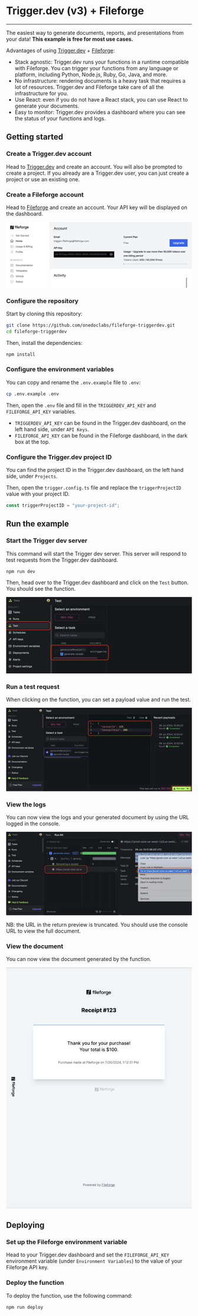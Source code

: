 # Trigger.dev (v3) + Fileforge

---

The easiest way to generate documents, reports, and presentations from your data!
**This example is free for most use cases.**

Advantages of using [Trigger.dev](https://trigger.dev) + [Fileforge](https://fileforge.com):

- Stack agnostic: Trigger.dev runs your functions in a runtime compatible with Fileforge. You can trigger your functions from any language or platform, including Python, Node.js, Ruby, Go, Java, and more.
- No infrastructure: rendering documents is a heavy task that requires a lot of resources. Trigger.dev and Fileforge take care of all the infrastructure for you.
- Use React: even if you do not have a React stack, you can use React to generate your documents.
- Easy to monitor: Trigger.dev provides a dashboard where you can see the status of your functions and logs.

## Getting started

### Create a Trigger.dev account

Head to [Trigger.dev](https://trigger.dev) and create an account. You will also be prompted to create a project. If you already are a Trigger.dev user, you can just create a project or use an existing one.

### Create a Fileforge account

Head to [Fileforge](https://fileforge.com) and create an account. Your API key will be displayed on the dashboard.

![Fileforge dashboard](/images/fileforge-dashboard.jpg)

### Configure the repository

Start by cloning this repository:

```bash
git clone https://github.com/onedoclabs/fileforge-triggerdev.git
cd fileforge-triggerdev
```

Then, install the dependencies:

```bash
npm install
```

### Configure the environment variables

You can copy and rename the `.env.example` file to `.env`:

```bash
cp .env.example .env
```

Then, open the `.env` file and fill in the `TRIGGERDEV_API_KEY` and `FILEFORGE_API_KEY` variables.

- `TRIGGERDEV_API_KEY` can be found in the Trigger.dev dashboard, on the left hand side, under `API Keys`.
- `FILEFORGE_API_KEY` can be found in the Fileforge dashboard, in the dark box at the top.

### Configure the Trigger.dev project ID

You can find the project ID in the Trigger.dev dashboard, on the left hand side, under `Projects`.

Then, open the `trigger.config.ts` file and replace the `triggerProjectID` value with your project ID.

```ts
const triggerProjectID = "your-project-id";
```

## Run the example

### Start the Trigger dev server

This command will start the Trigger dev server. This server will respond to test requests from the Trigger.dev dashboard.

```bash
npm run dev
```

Then, head over to the Trigger.dev dashboard and click on the `Test` button. You should see the function.

![Trigger.dev test](/images/triggerdev-functions.jpg)

### Run a test request

When clicking on the function, you can set a payload value and run the test.

![Trigger.dev test run](/images/triggerdev-run.jpg)

### View the logs

You can now view the logs and your generated document by using the URL logged in the console.

![Trigger.dev URL result](/images/triggerdev-result.jpg)

NB: the URL in the return preview is truncated. You should use the console URL to view the full document.

### View the document

You can now view the document generated by the function.

![Generated document](/images/document-example.jpg)

## Deploying

### Set up the Fileforge environment variable

Head to your Trigger.dev dashboard and set the `FILEFORGE_API_KEY` environment variable (under `Environment Variables`) to the value of your Fileforge API key.

### Deploy the function

To deploy the function, use the following command:

```bash
npm run deploy
```
